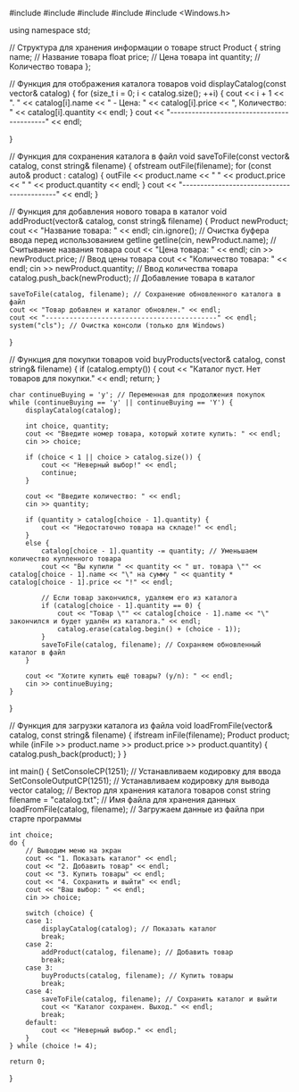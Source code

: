 #include <iostream>
#include <vector>
#include <string>
#include <fstream>
#include <Windows.h>

using namespace std;

// Структура для хранения информации о товаре
struct Product {
    string name; // Название товара
    float price; // Цена товара
    int quantity; // Количество товара
};

// Функция для отображения каталога товаров
void displayCatalog(const vector<Product>& catalog) {
    for (size_t i = 0; i < catalog.size(); ++i) {
        cout << i + 1 << ". " << catalog[i].name << " - Цена: " << catalog[i].price << ", Количество: " << catalog[i].quantity << endl;
    }
    cout << "-------------------------------------------" << endl;

}

// Функция для сохранения каталога в файл
void saveToFile(const vector<Product>& catalog, const string& filename) {
    ofstream outFile(filename);
    for (const auto& product : catalog) {
        outFile << product.name << " " << product.price << " " << product.quantity << endl;
    }
    cout << "-------------------------------------------" << endl;
}

// Функция для добавления нового товара в каталог
void addProduct(vector<Product>& catalog, const string& filename) {
    Product newProduct;
    cout << "Название товара: " << endl;
    cin.ignore(); // Очистка буфера ввода перед использованием getline
    getline(cin, newProduct.name); // Считывание названия товара
    cout << "Цена товара: " << endl;
    cin >> newProduct.price; // Ввод цены товара
    cout << "Количество товара: " << endl;
    cin >> newProduct.quantity; // Ввод количества товара
    catalog.push_back(newProduct); // Добавление товара в каталог

    saveToFile(catalog, filename); // Сохранение обновленного каталога в файл
    cout << "Товар добавлен и каталог обновлен." << endl;
    cout << "-------------------------------------------" << endl;
    system("cls"); // Очистка консоли (только для Windows)
}

// Функция для покупки товаров
void buyProducts(vector<Product>& catalog, const string& filename) {
    if (catalog.empty()) {
        cout << "Каталог пуст. Нет товаров для покупки." << endl;
        return;
    }

    char continueBuying = 'y'; // Переменная для продолжения покупок
    while (continueBuying == 'y' || continueBuying == 'Y') {
        displayCatalog(catalog);

        int choice, quantity;
        cout << "Введите номер товара, который хотите купить: " << endl;
        cin >> choice;

        if (choice < 1 || choice > catalog.size()) {
            cout << "Неверный выбор!" << endl;
            continue;
        }

        cout << "Введите количество: " << endl;
        cin >> quantity;

        if (quantity > catalog[choice - 1].quantity) {
            cout << "Недостаточно товара на складе!" << endl;
        }
        else {
            catalog[choice - 1].quantity -= quantity; // Уменьшаем количество купленного товара
            cout << "Вы купили " << quantity << " шт. товара \"" << catalog[choice - 1].name << "\" на сумму " << quantity * catalog[choice - 1].price << "!" << endl;

            // Если товар закончился, удаляем его из каталога
            if (catalog[choice - 1].quantity == 0) {
                cout << "Товар \"" << catalog[choice - 1].name << "\" закончился и будет удалён из каталога." << endl;
                catalog.erase(catalog.begin() + (choice - 1));
            }
            saveToFile(catalog, filename); // Сохраняем обновленный каталог в файл
        }

        cout << "Хотите купить ещё товары? (y/n): " << endl;
        cin >> continueBuying;
    }
}

// Функция для загрузки каталога из файла
void loadFromFile(vector<Product>& catalog, const string& filename) {
    ifstream inFile(filename);
    Product product;
    while (inFile >> product.name >> product.price >> product.quantity) {
        catalog.push_back(product);
    }
}

int main() {
    SetConsoleCP(1251); // Устанавливаем кодировку для ввода
    SetConsoleOutputCP(1251); // Устанавливаем кодировку для вывода
    vector<Product> catalog; // Вектор для хранения каталога товаров
    const string filename = "catalog.txt"; // Имя файла для хранения данных
    loadFromFile(catalog, filename); // Загружаем данные из файла при старте программы

    int choice;
    do {
        // Выводим меню на экран
        cout << "1. Показать каталог" << endl;
        cout << "2. Добавить товар" << endl;
        cout << "3. Купить товары" << endl;
        cout << "4. Сохранить и выйти" << endl;
        cout << "Ваш выбор: " << endl;
        cin >> choice;

        switch (choice) {
        case 1:
            displayCatalog(catalog); // Показать каталог
            break;
        case 2:
            addProduct(catalog, filename); // Добавить товар
            break;
        case 3:
            buyProducts(catalog, filename); // Купить товары
            break;
        case 4:
            saveToFile(catalog, filename); // Сохранить каталог и выйти
            cout << "Каталог сохранен. Выход." << endl;
            break;
        default:
            cout << "Неверный выбор." << endl;
        }
    } while (choice != 4);

    return 0;
}
